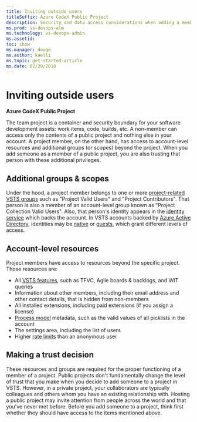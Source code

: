 ```yaml
---
title: Inviting outside users
titleSuffix: Azure CodeX Public Project
description: Security and data access considerations when adding a member
ms.prod: vs-devops-alm
ms.technology: vs-devops-admin
ms.assetid: 
toc: show
ms.manager: douge
ms.author: kaelli
ms.topic: get-started-article
ms.date: 02/20/2018
---
```


# Inviting outside users

**Azure CodeX Public Project**

The team project is a container and security boundary for your software development assets: work items, code, builds, etc.
A non-member can access only the contents of a public project and nothing else in your account.
A project member, on the other hand, has access to account-level resources and additional groups (or scopes) beyond the project.
When you add someone as a member of a public project, you are also trusting that person with these additional privileges.

## Additional groups & scopes

Under the hood, a project member belongs to one or more [project-related VSTS groups](../security/about-security-identity.md#security-groups-and-permissions) such as "Project Valid Users" and "Project Contributors".
That person is also a member of an account-level group known as "Project Collection Valid Users".
Also, that person's identity appears in the [identity service](../security/about-security-identity.md#authentication) which backs the account.
In VSTS accounts backed by [Azure Active Directory](/azure/active-directory/), identities may be [native](/azure/active-directory/add-users-azure-active-directory) or [guests](/azure/active-directory/active-directory-b2b-what-is-azure-ad-b2b), which grant different levels of access.

## Account-level resources

Project members have access to resources beyond the specific project.
Those resources are:

* All [VSTS features](feature-differences.md), such as TFVC, Agile boards & backlogs, and WIT queries
* Information about other members, including their email address and other contact details, that is hidden from non-members
* All installed extensions, including paid extensions (if you assign a license)
* [Process model](../work/customize/process/manage-process.md) metadata, such as the valid values of all picklists in the account
* The settings area, including the list of users
* Higher [rate limits](../collaborate/rate-limits.md) than an anonymous user

## Making a trust decision

These resources and groups are required for the proper functioning of a member of a project.
Public projects don't fundamentally change the level of trust that you make when you decide to add someone to a project in VSTS.
However, in a private project, your collaborators are typically colleagues and others whom you have an existing relationship with.
Hosting a public project may invite attention from people across the world and that you've never met before.
Before you add someone to a project, think first whether they should have access to the items mentioned above.
